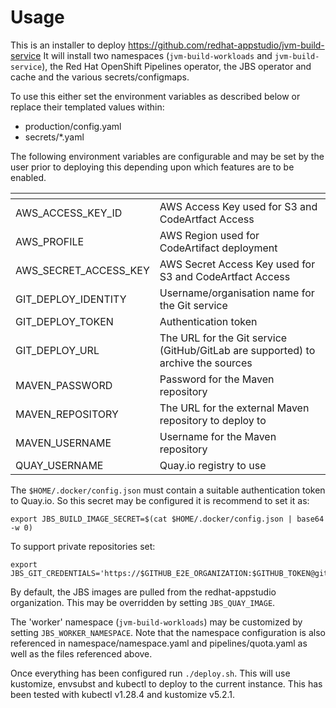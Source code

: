 
# Usage

This is an installer to deploy https://github.com/redhat-appstudio/jvm-build-service It will install two namespaces (`jvm-build-workloads` and `jvm-build-service`), the Red Hat OpenShift Pipelines operator, the JBS operator and cache and the various secrets/configmaps.

To use this either set the environment variables as described below or replace their templated values within:

 * production/config.yaml
 * secrets/*.yaml


The following environment variables are configurable and may be set by the user prior to deploying this depending upon which features are to be enabled.

| <!-- -->    | <!-- -->    |
|---|---|
| AWS_ACCESS_KEY_ID | AWS Access Key used for S3 and CodeArtfact Access |
| AWS_PROFILE | AWS Region used for CodeArtifact deployment |
| AWS_SECRET_ACCESS_KEY | AWS Secret Access Key used for S3 and CodeArtfact Access |
| GIT_DEPLOY_IDENTITY | Username/organisation name for the Git service |
| GIT_DEPLOY_TOKEN | Authentication token |
| GIT_DEPLOY_URL | The URL for the Git service (GitHub/GitLab are supported) to archive the sources |
| MAVEN_PASSWORD | Password for the Maven repository|
| MAVEN_REPOSITORY | The URL for the external Maven repository to deploy to|
| MAVEN_USERNAME | Username for the Maven repository |
| QUAY_USERNAME | Quay.io registry to use |

The `$HOME/.docker/config.json` must contain a suitable authentication token to Quay.io. So this secret may be configured it is recommend to set it as:

```
export JBS_BUILD_IMAGE_SECRET=$(cat $HOME/.docker/config.json | base64 -w 0)
```

To support private repositories set:
```
export JBS_GIT_CREDENTIALS='https://$GITHUB_E2E_ORGANIZATION:$GITHUB_TOKEN@github.com'
```

By default, the JBS images are pulled from the redhat-appstudio organization. This may be overridden by setting `JBS_QUAY_IMAGE`.

The 'worker' namespace (`jvm-build-workloads`) may be customized by setting `JBS_WORKER_NAMESPACE`. Note that the namespace configuration is also referenced in namespace/namespace.yaml and pipelines/quota.yaml as well as the files referenced above.

Once everything has been configured run `./deploy.sh`. This will use kustomize, envsubst and kubectl to deploy to the current instance. This has been tested with kubectl v1.28.4 and kustomize v5.2.1.
